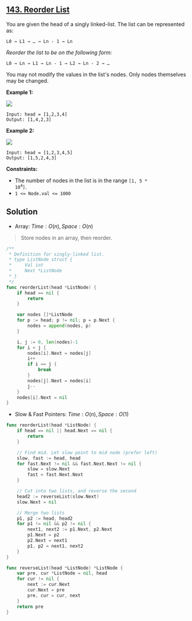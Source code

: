## [143. Reorder List](https://leetcode.com/problems/reorder-list/)


You are given the head of a singly linked-list. The list can be represented as:

```
L0 → L1 → … → Ln - 1 → Ln
```

_Reorder the list to be on the following form:_

```
L0 → Ln → L1 → Ln - 1 → L2 → Ln - 2 → …
```

You may not modify the values in the list's nodes. Only nodes themselves may be changed.

**Example 1:**

![](https://assets.leetcode.com/uploads/2021/03/04/reorder1linked-list.jpg)

```
Input: head = [1,2,3,4]
Output: [1,4,2,3]
```

**Example 2:**

![](https://assets.leetcode.com/uploads/2021/03/09/reorder2-linked-list.jpg)

```
Input: head = [1,2,3,4,5]
Output: [1,5,2,4,3]
```

**Constraints:**

*   The number of nodes in the list is in the range <code>[1, 5 * 10<sup>4</sup>]</code>.
*   `1 <= Node.val <= 1000`



## Solution

- Array:	$Time: O(n), Space: O(n)$ 

> Store nodes in an array, then reorder.

```go
/**
 * Definition for singly-linked list.
 * type ListNode struct {
 *     Val int
 *     Next *ListNode
 * }
 */
func reorderList(head *ListNode) {
    if head == nil {
        return
    }

    var nodes []*ListNode
    for p := head; p != nil; p = p.Next {
        nodes = append(nodes, p)
    }

    i, j := 0, len(nodes)-1
    for i < j {
        nodes[i].Next = nodes[j]
        i++
        if i == j {
            break
        }
        nodes[j].Next = nodes[i]
        j--
    }
    nodes[i].Next = nil
}
```

- Slow & Fast Pointers:	$Time: O(n), Space: O(1)$ 

```go
func reorderList(head *ListNode) {
	if head == nil || head.Next == nil {
		return
	}

	// Find mid. Let slow point to mid node (prefer left)
	slow, fast := head, head
	for fast.Next != nil && fast.Next.Next != nil {
		slow = slow.Next
		fast = fast.Next.Next
	}

	// Cut into two lists, and reverse the second
	head2 := reverseList(slow.Next)
	slow.Next = nil

	// Merge two lists
	p1, p2 := head, head2
	for p1 != nil && p2 != nil {
		next1, next2 := p1.Next, p2.Next
		p1.Next = p2
		p2.Next = next1
		p1, p2 = next1, next2
	}
}

func reverseList(head *ListNode) *ListNode {
	var pre, cur *ListNode = nil, head
	for cur != nil {
		next := cur.Next
		cur.Next = pre
		pre, cur = cur, next
	}
	return pre
}
```

